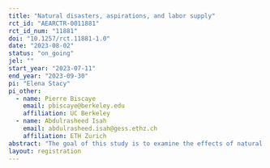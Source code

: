 ```yaml
---
title: "Natural disasters, aspirations, and labor supply"
rct_id: "AEARCTR-0011881"
rct_id_num: "11881"
doi: "10.1257/rct.11881-1.0"
date: "2023-08-02"
status: "on_going"
jel: ""
start_year: "2023-07-11"
end_year: "2023-09-30"
pi: "Elena Stacy"
pi_other:
  - name: Pierre Biscaye
    email: pbiscaye@berkeley.edu
    affiliation: UC Berkeley
  - name: Abdulrasheed Isah
    email: abdulrasheed.isah@gess.ethz.ch
    affiliation: ETH Zurich
abstract: "The goal of this study is to examine the effects of natural disasters on households’ aspirations and livelihood decisions in the context of severe floods in Nigeria. Using survey data from agricultural households in Jigawa State, we compare outcomes the year after severe flooding in 2022 in a random sample of 35 flooded communities against 35 non-flooded communities with similar characteristics and flood risk. In addition, we randomly assign survey respondents within communities to receive either information about local flooding history and predicted flood risk or placebo information. We test impacts of community flooding and the information treatment on measures of household labor supply and livelihoods, beliefs about flood risks, aspirations, and cognitive and psychological outcomes. We use the results to evaluate the contribution of psychological pathways for impacts of natural disasters on labor supply and structural transformation."
layout: registration
---
```


